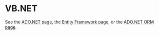VB.NET
===

See the [ADO.NET page](adodotnet), the [Entity Framework page](adodotnet_ef), or the [ADO.NET ORM page](adodotnet_orm).